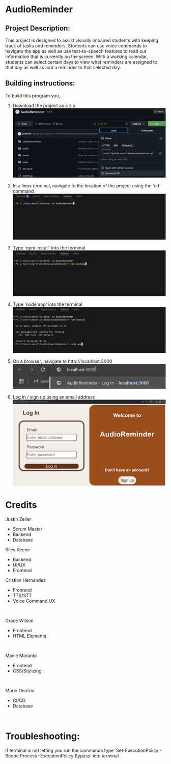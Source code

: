 # AudioReminder

## Project Description:

This project is designed to assist visually impaired students with keeping track of tasks and reminders.
Students can use voice commands to navigate the app as well as use text-to-speech features to read out 
information that is currently on the screen. With a working calendar, students can select certain days 
to view what reminders are assigned to that day as well as add a reminder to that selected day.


## Building instructions:

To build this program you,

1. Download the project as a zip
![Downloading Zip](/public/images/zip.png "Downloading Zip file")

2. In a linux terminal, navigate to the location of the project using the 'cd' command
![cd AudioReminder](/public/images/cdCommand.png "cd")

3. Type 'npm install' into the terminal
![npm install](/public/images/npmInstall.png "npm")

4. Type 'node app' into the terminal
![node app](/public/images/nodeApp.png "node app")

5. On a browser, navigate to http://localhost:3000
![localhost](/public/images/localhost.png "localhost")

6. Log in / sign up using an email address
![login](/public/images/login.png "login")

# Credits

Justin Zeller 
- Scrum Master
- Backend
- Database

Riley Keene
- Backend
- UI/UX
- Frontend

Cristian Hernandez
- Frontend
- TTS/STT
- Voice Command UX
<br>

Grace Wilson
- Frontend
- HTML Elements
<br>

Macie Maranto
- Frontend
- CSS/Stylizing
<br>

Mario Onofrio
- CI/CD
- Database
<br>


# Troubleshooting:

If terminal is not letting you run the commands type 'Set-ExecutionPolicy -Scope Process -ExecutionPolicy Bypass' into terminal
 